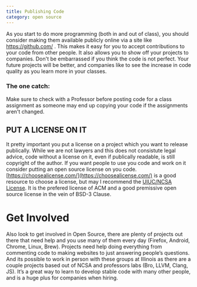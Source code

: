 ```yaml
---
title: Publishing Code
category: open source
---
```


As you start to do more programming (both in and out of class), you should consider making them available publicly online via a site like https://github.com/ . This makes it easy for you to accept contributions to your code from other people. It also allows you to show off your projects to companies. Don't be embarrassed if you think the code is not perfect. Your future projects will be better, and companies like to see the increase in code quality as you learn more in your classes. 

### The one catch:
Make sure to check with a Professor before posting code for a class assignment as someone may end up copying your code if the assignments aren't changed.

## PUT A LICENSE ON IT 
It pretty important you put a license on a project which you want to release publically. While we are not lawyers and this does not consistute legal advice, code without a license on it, even if publically readable, is still copyright of the author. If you want people to use you code and work on it consider putting an open source license on you code. [https://choosealicense.com/](https://choosealicense.com/)
is a good resource to choose a license, but may I recommend the [UIUC/NCSA License](https://choosealicense.com/licenses/ncsa/). It is the prefered license of ACM and a good premissive open source license in the vein of BSD-3 Clause. 

# Get Involved
Also look to get involved in Open Source, there are plenty of projects out there that need help and you use many of them every day (Firefox, Android, Chrome, Linux, Brew). 
Projects need help doing everything from commenting code to making websites to just answering people’s questions. And its possible to work in person with these groups at 
Illinois as there are a couple projects based out of NCSA and professors labs (Bro, LLVM, Clang, JS).  It’s a great way to learn to develop stable code with many other people, and is a huge plus for companies when hiring.
